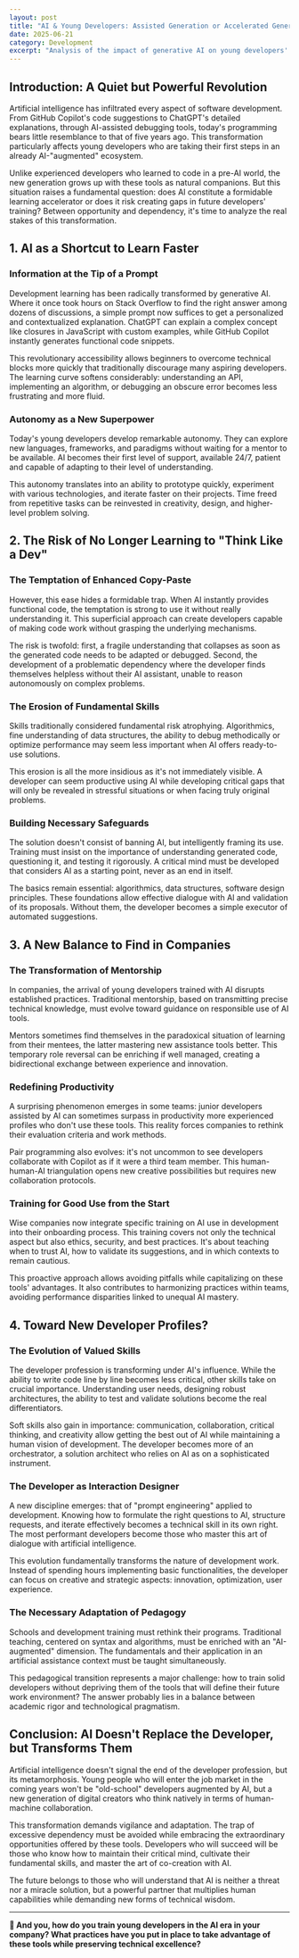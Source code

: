```yaml
---
layout: post
title: "AI & Young Developers: Assisted Generation or Accelerated Generation?"
date: 2025-06-21
category: Development
excerpt: "Analysis of the impact of generative AI on young developers' learning and evolution: between skill acceleration and dependency risks."
---
```


## Introduction: A Quiet but Powerful Revolution

Artificial intelligence has infiltrated every aspect of software development. From GitHub Copilot's code suggestions to ChatGPT's detailed explanations, through AI-assisted debugging tools, today's programming bears little resemblance to that of five years ago. This transformation particularly affects young developers who are taking their first steps in an already AI-"augmented" ecosystem.

Unlike experienced developers who learned to code in a pre-AI world, the new generation grows up with these tools as natural companions. But this situation raises a fundamental question: does AI constitute a formidable learning accelerator or does it risk creating gaps in future developers' training? Between opportunity and dependency, it's time to analyze the real stakes of this transformation.

## 1. AI as a Shortcut to Learn Faster

### Information at the Tip of a Prompt

Development learning has been radically transformed by generative AI. Where it once took hours on Stack Overflow to find the right answer among dozens of discussions, a simple prompt now suffices to get a personalized and contextualized explanation. ChatGPT can explain a complex concept like closures in JavaScript with custom examples, while GitHub Copilot instantly generates functional code snippets.

This revolutionary accessibility allows beginners to overcome technical blocks more quickly that traditionally discourage many aspiring developers. The learning curve softens considerably: understanding an API, implementing an algorithm, or debugging an obscure error becomes less frustrating and more fluid.

### Autonomy as a New Superpower

Today's young developers develop remarkable autonomy. They can explore new languages, frameworks, and paradigms without waiting for a mentor to be available. AI becomes their first level of support, available 24/7, patient and capable of adapting to their level of understanding.

This autonomy translates into an ability to prototype quickly, experiment with various technologies, and iterate faster on their projects. Time freed from repetitive tasks can be reinvested in creativity, design, and higher-level problem solving.

## 2. The Risk of No Longer Learning to "Think Like a Dev"

### The Temptation of Enhanced Copy-Paste

However, this ease hides a formidable trap. When AI instantly provides functional code, the temptation is strong to use it without really understanding it. This superficial approach can create developers capable of making code work without grasping the underlying mechanisms.

The risk is twofold: first, a fragile understanding that collapses as soon as the generated code needs to be adapted or debugged. Second, the development of a problematic dependency where the developer finds themselves helpless without their AI assistant, unable to reason autonomously on complex problems.

### The Erosion of Fundamental Skills

Skills traditionally considered fundamental risk atrophying. Algorithmics, fine understanding of data structures, the ability to debug methodically or optimize performance may seem less important when AI offers ready-to-use solutions.

This erosion is all the more insidious as it's not immediately visible. A developer can seem productive using AI while developing critical gaps that will only be revealed in stressful situations or when facing truly original problems.

### Building Necessary Safeguards

The solution doesn't consist of banning AI, but intelligently framing its use. Training must insist on the importance of understanding generated code, questioning it, and testing it rigorously. A critical mind must be developed that considers AI as a starting point, never as an end in itself.

The basics remain essential: algorithmics, data structures, software design principles. These foundations allow effective dialogue with AI and validation of its proposals. Without them, the developer becomes a simple executor of automated suggestions.

## 3. A New Balance to Find in Companies

### The Transformation of Mentorship

In companies, the arrival of young developers trained with AI disrupts established practices. Traditional mentorship, based on transmitting precise technical knowledge, must evolve toward guidance on responsible use of AI tools.

Mentors sometimes find themselves in the paradoxical situation of learning from their mentees, the latter mastering new assistance tools better. This temporary role reversal can be enriching if well managed, creating a bidirectional exchange between experience and innovation.

### Redefining Productivity

A surprising phenomenon emerges in some teams: junior developers assisted by AI can sometimes surpass in productivity more experienced profiles who don't use these tools. This reality forces companies to rethink their evaluation criteria and work methods.

Pair programming also evolves: it's not uncommon to see developers collaborate with Copilot as if it were a third team member. This human-human-AI triangulation opens new creative possibilities but requires new collaboration protocols.

### Training for Good Use from the Start

Wise companies now integrate specific training on AI use in development into their onboarding process. This training covers not only the technical aspect but also ethics, security, and best practices. It's about teaching when to trust AI, how to validate its suggestions, and in which contexts to remain cautious.

This proactive approach allows avoiding pitfalls while capitalizing on these tools' advantages. It also contributes to harmonizing practices within teams, avoiding performance disparities linked to unequal AI mastery.

## 4. Toward New Developer Profiles?

### The Evolution of Valued Skills

The developer profession is transforming under AI's influence. While the ability to write code line by line becomes less critical, other skills take on crucial importance. Understanding user needs, designing robust architectures, the ability to test and validate solutions become the real differentiators.

Soft skills also gain in importance: communication, collaboration, critical thinking, and creativity allow getting the best out of AI while maintaining a human vision of development. The developer becomes more of an orchestrator, a solution architect who relies on AI as on a sophisticated instrument.

### The Developer as Interaction Designer

A new discipline emerges: that of "prompt engineering" applied to development. Knowing how to formulate the right questions to AI, structure requests, and iterate effectively becomes a technical skill in its own right. The most performant developers become those who master this art of dialogue with artificial intelligence.

This evolution fundamentally transforms the nature of development work. Instead of spending hours implementing basic functionalities, the developer can focus on creative and strategic aspects: innovation, optimization, user experience.

### The Necessary Adaptation of Pedagogy

Schools and development training must rethink their programs. Traditional teaching, centered on syntax and algorithms, must be enriched with an "AI-augmented" dimension. The fundamentals and their application in an artificial assistance context must be taught simultaneously.

This pedagogical transition represents a major challenge: how to train solid developers without depriving them of the tools that will define their future work environment? The answer probably lies in a balance between academic rigor and technological pragmatism.

## Conclusion: AI Doesn't Replace the Developer, but Transforms Them

Artificial intelligence doesn't signal the end of the developer profession, but its metamorphosis. Young people who will enter the job market in the coming years won't be "old-school" developers augmented by AI, but a new generation of digital creators who think natively in terms of human-machine collaboration.

This transformation demands vigilance and adaptation. The trap of excessive dependency must be avoided while embracing the extraordinary opportunities offered by these tools. Developers who will succeed will be those who know how to maintain their critical mind, cultivate their fundamental skills, and master the art of co-creation with AI.

The future belongs to those who will understand that AI is neither a threat nor a miracle solution, but a powerful partner that multiplies human capabilities while demanding new forms of technical wisdom.

---

**💭 And you, how do you train young developers in the AI era in your company? What practices have you put in place to take advantage of these tools while preserving technical excellence?**